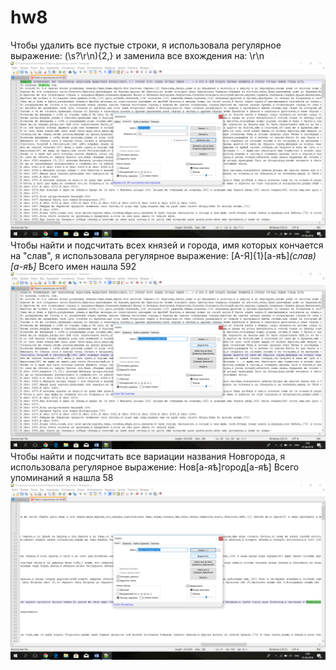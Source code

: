 # hw8
Чтобы удалить все пустые строки, я использовала регулярное выражение: (\s?\r\n){2,} и заменила все вхождения на: \r\n
![вот так](https://github.com/spacemuminsh/hw8/blob/master/gram1.png)
Чтобы найти и подсчитать всех князей и города, имя которых кончается на "слав", я использовала регулярное выражение: [А-Я]{1}[а-яѣ]*(слав)[а-яѣ]* Всего имен нашла 592
![а это так](https://github.com/spacemuminsh/hw8/blob/master/gram2.png)
Чтобы найти и подсчитать все вариации названия Новгорода, я использовала регулярное выражение: Нов[а-яѣ]город[а-яѣ] Всего упоминаний я нашла 58
![и так](https://github.com/spacemuminsh/hw8/blob/master/gram3.png)
